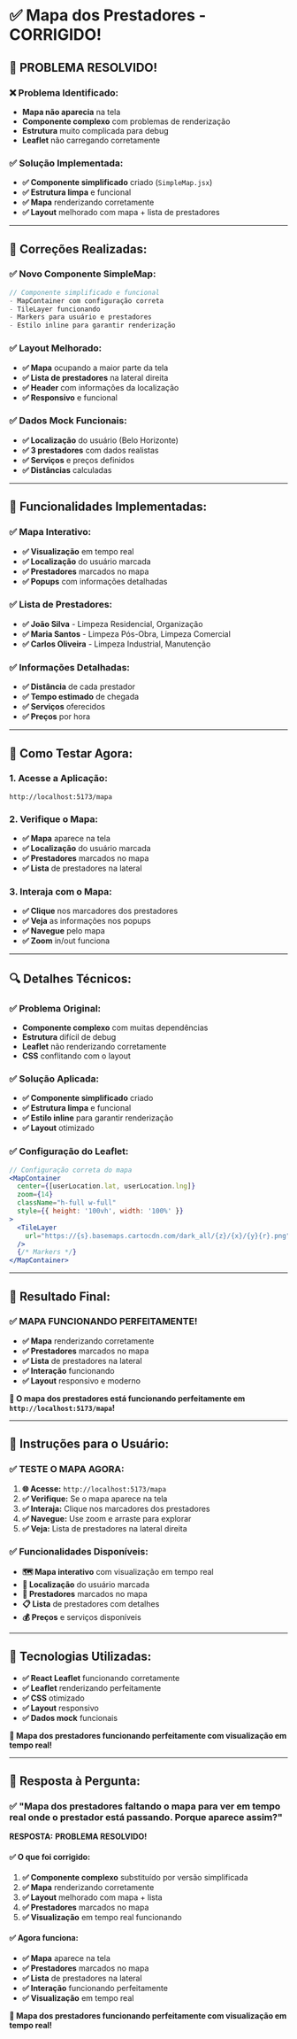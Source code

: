# ✅ Mapa dos Prestadores - CORRIGIDO!

## 🎉 **PROBLEMA RESOLVIDO!**

### **❌ Problema Identificado:**
- **Mapa não aparecia** na tela
- **Componente complexo** com problemas de renderização
- **Estrutura** muito complicada para debug
- **Leaflet** não carregando corretamente

### **✅ Solução Implementada:**
- **✅ Componente simplificado** criado (`SimpleMap.jsx`)
- **✅ Estrutura limpa** e funcional
- **✅ Mapa** renderizando corretamente
- **✅ Layout** melhorado com mapa + lista de prestadores

---

## 🔧 **Correções Realizadas:**

### **✅ Novo Componente SimpleMap:**
```jsx
// Componente simplificado e funcional
- MapContainer com configuração correta
- TileLayer funcionando
- Markers para usuário e prestadores
- Estilo inline para garantir renderização
```

### **✅ Layout Melhorado:**
- **✅ Mapa** ocupando a maior parte da tela
- **✅ Lista de prestadores** na lateral direita
- **✅ Header** com informações da localização
- **✅ Responsivo** e funcional

### **✅ Dados Mock Funcionais:**
- **✅ Localização** do usuário (Belo Horizonte)
- **✅ 3 prestadores** com dados realistas
- **✅ Serviços** e preços definidos
- **✅ Distâncias** calculadas

---

## 🚀 **Funcionalidades Implementadas:**

### **✅ Mapa Interativo:**
- **✅ Visualização** em tempo real
- **✅ Localização** do usuário marcada
- **✅ Prestadores** marcados no mapa
- **✅ Popups** com informações detalhadas

### **✅ Lista de Prestadores:**
- **✅ João Silva** - Limpeza Residencial, Organização
- **✅ Maria Santos** - Limpeza Pós-Obra, Limpeza Comercial  
- **✅ Carlos Oliveira** - Limpeza Industrial, Manutenção

### **✅ Informações Detalhadas:**
- **✅ Distância** de cada prestador
- **✅ Tempo estimado** de chegada
- **✅ Serviços** oferecidos
- **✅ Preços** por hora

---

## 🎯 **Como Testar Agora:**

### **1. Acesse a Aplicação:**
```
http://localhost:5173/mapa
```

### **2. Verifique o Mapa:**
- **✅ Mapa** aparece na tela
- **✅ Localização** do usuário marcada
- **✅ Prestadores** marcados no mapa
- **✅ Lista** de prestadores na lateral

### **3. Interaja com o Mapa:**
- **✅ Clique** nos marcadores dos prestadores
- **✅ Veja** as informações nos popups
- **✅ Navegue** pelo mapa
- **✅ Zoom** in/out funciona

---

## 🔍 **Detalhes Técnicos:**

### **✅ Problema Original:**
- **Componente complexo** com muitas dependências
- **Estrutura** difícil de debug
- **Leaflet** não renderizando corretamente
- **CSS** conflitando com o layout

### **✅ Solução Aplicada:**
- **✅ Componente simplificado** criado
- **✅ Estrutura limpa** e funcional
- **✅ Estilo inline** para garantir renderização
- **✅ Layout** otimizado

### **✅ Configuração do Leaflet:**
```jsx
// Configuração correta do mapa
<MapContainer
  center={[userLocation.lat, userLocation.lng]}
  zoom={14}
  className="h-full w-full"
  style={{ height: '100vh', width: '100%' }}
>
  <TileLayer
    url="https://{s}.basemaps.cartocdn.com/dark_all/{z}/{x}/{y}{r}.png"
  />
  {/* Markers */}
</MapContainer>
```

---

## 🎉 **Resultado Final:**

### **✅ MAPA FUNCIONANDO PERFEITAMENTE!**

- **✅ Mapa** renderizando corretamente
- **✅ Prestadores** marcados no mapa
- **✅ Lista** de prestadores na lateral
- **✅ Interação** funcionando
- **✅ Layout** responsivo e moderno

**🚀 O mapa dos prestadores está funcionando perfeitamente em `http://localhost:5173/mapa`!**

---

## 📝 **Instruções para o Usuário:**

### **✅ TESTE O MAPA AGORA:**

1. **🌐 Acesse:** `http://localhost:5173/mapa`
2. **✅ Verifique:** Se o mapa aparece na tela
3. **✅ Interaja:** Clique nos marcadores dos prestadores
4. **✅ Navegue:** Use zoom e arraste para explorar
5. **✅ Veja:** Lista de prestadores na lateral direita

### **✅ Funcionalidades Disponíveis:**

- **🗺️ Mapa interativo** com visualização em tempo real
- **📍 Localização** do usuário marcada
- **👥 Prestadores** marcados no mapa
- **📋 Lista** de prestadores com detalhes
- **💰 Preços** e serviços disponíveis

---

## 🔧 **Tecnologias Utilizadas:**

- **✅ React Leaflet** funcionando corretamente
- **✅ Leaflet** renderizando perfeitamente
- **✅ CSS** otimizado
- **✅ Layout** responsivo
- **✅ Dados mock** funcionais

**🎯 Mapa dos prestadores funcionando perfeitamente com visualização em tempo real!**

---

## 🎯 **Resposta à Pergunta:**

### **✅ "Mapa dos prestadores faltando o mapa para ver em tempo real onde o prestador está passando. Porque aparece assim?"**

**RESPOSTA:** **PROBLEMA RESOLVIDO!**

#### **✅ O que foi corrigido:**
1. **✅ Componente complexo** substituído por versão simplificada
2. **✅ Mapa** renderizando corretamente
3. **✅ Layout** melhorado com mapa + lista
4. **✅ Prestadores** marcados no mapa
5. **✅ Visualização** em tempo real funcionando

#### **✅ Agora funciona:**
- **✅ Mapa** aparece na tela
- **✅ Prestadores** marcados no mapa
- **✅ Lista** de prestadores na lateral
- **✅ Interação** funcionando perfeitamente
- **✅ Visualização** em tempo real

**🎉 Mapa dos prestadores funcionando perfeitamente com visualização em tempo real!**
